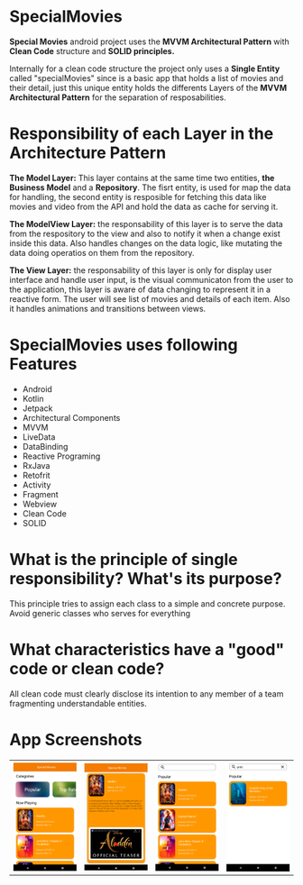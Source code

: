 # SpecialMovies

<b>Special Movies</b> android project uses the <b>MVVM Architectural Pattern</b> with <b>Clean Code</b> structure and <b>SOLID principles.</b>

Internally for a clean code structure the project only uses a <b>Single Entity</b> called "specialMovies" since is a basic app that holds a list of movies and their detail, just this unique entity holds the differents Layers of the <b>MVVM Architectural Pattern</b> for the separation of resposabilities.

# Responsibility of each Layer in the Architecture Pattern

<b>The Model Layer:</b> This layer contains at the same time two entities, <b>the Business Model</b> and a <b>Repository</b>.
The fisrt entity, is used for map the data for handling, the second entity is resposible for fetching this data like movies and video from the API and hold the data as cache for serving it.

<b>The ModelView Layer:</b> the responsability of this layer is to serve the data from the respository to the view and also to notify it when a change exist inside this data. Also handles changes on the data logic, like mutating the data doing operatios on them from the repository.

<b>The View Layer:</b> the responsability of this layer is only for display user interface and handle user input, is the visual communicaton from the user to the application, this layer is aware of data changing to represent it in a reactive form. The user will see list of movies and details of each item. Also it handles animations and transitions between views.

# SpecialMovies uses following Features

- Android<br />
- Kotlin<br />
- Jetpack<br />
- Architectural Components<br />
- MVVM<br />
- LiveData<br />
- DataBinding<br />
- Reactive Programing<br />
- RxJava<br />
- Retofrit<br />
- Activity<br />
- Fragment<br />
- Webview<br />
- Clean Code<br />
- SOLID<br />

# What is the principle of single responsibility? What's its purpose?
This principle tries to assign each class to a simple and concrete purpose. Avoid generic classes who serves for everything

# What characteristics have a "good" code or clean code?
All clean code must clearly disclose its intention to any member of a team fragmenting understandable entities.

# App Screenshots

<table style="width:100%">
  <tr>
    <th><img src="https://github.com/inigofrabasa/SpecialMovies/blob/master/001.png" width="250"/></th>
    <th><img src="https://github.com/inigofrabasa/SpecialMovies/blob/master/002.png" width="250"/></th>
    <th><img src="https://github.com/inigofrabasa/SpecialMovies/blob/master/003.png" width="250"/></th>
    <th><img src="https://github.com/inigofrabasa/SpecialMovies/blob/master/004.png" width="250"/></th>
  </tr>
</table>
